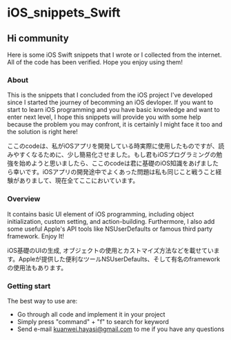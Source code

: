 # iOS_snippets_Swift

## Hi community

Here is some iOS Swift snippets that I wrote or I collected from the internet. All of the code has been verified. Hope you enjoy using them!

### About
This is the snippets that I concluded from the iOS project I've developed since I started the journey of becomming an iOS devloper. If you want to start to learn iOS programming and you have basic knowledge and want to enter next level, I hope this snippets will provide you with some help because the problem you may confront, it is certainly I might face it too and the solution is right here!

ここのcodeは、私がiOSアプリを開発している時実際に使用したものですが、読みやすくなるために、少し簡易化させました。もし君もiOSプログラミングの勉強を始めようと思いましたら、ここのcodeは君に基礎のiOS知識をあげましたら幸いです。iOSアプリの開発途中でよくあった問題は私も同じこと戦うこと経験がありまして、現在全てここにおいています。

### Overview
It contains basic UI element of iOS programming, including object initialization, custom setting, and action-building. Furthermore, I also add some useful Apple's API tools like NSUserDefaults or famous third party framework. Enjoy It!

iOS基礎のUIの生成, オブジェクトの使用とカストマイズ方法などを載せています。Appleが提供した便利なツールNSUserDefaults、そして有名のframeworkの使用法もあります。

### Getting start
The best way to use are:

* Go through all code and implement it in your project
* Simply press "command" + "f" to search for keyword
* Send e-mail <kuanwei.hayasi@gmail.com> to me if you have any questions
